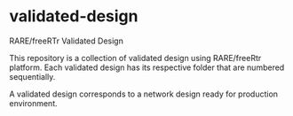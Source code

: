# validated-design
RARE/freeRTr Validated Design

This repository is a collection of validated design using RARE/freeRtr platform.
Each validated design has its respective folder that are numbered sequentially.

A validated design corresponds to a network design ready for production environment.


